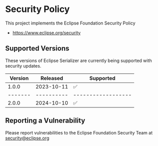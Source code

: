 # Security Policy

This project implements the Eclipse Foundation Security Policy

* https://www.eclipse.org/security

## Supported Versions

These versions of Eclipse Serializer are currently being supported with security
updates.

| Version | Released   | Supported          | 
| ------- | ---------- | ------------------ | 
| 1.0.0   | 2023-10-11 | :white_check_mark: | 
| ------- | ---------- | ------------------ | 
| 2.0.0   | 2024-10-10 | :white_check_mark: | 

## Reporting a Vulnerability

Please report vulnerabilities to the Eclipse Foundation Security Team at
security@eclipse.org